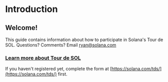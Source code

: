 # Introduction

## Welcome!

This guide contains information about how to participate in Solana's Tour de SOL. Questions? Comments? Email ryan@solana.com

### [Learn more about Tour de SOL](https://solana.com/tds/)

If you haven't registered yet, complete the form at [https://solana.com/tds/](https://solana.com/tds/) first.
